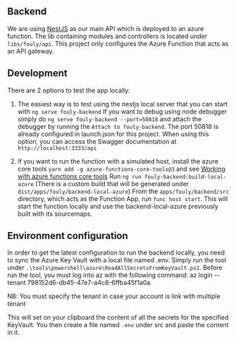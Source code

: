 ## Backend

We are using [NestJS](https://nestjs.com/) as our main API which is deployed to an azure function.
The lib containing modules and controllers is located under `libs/fouly/api`.
This project only configures the Azure Function that acts as an API gateway.

## Development

There are 2 options to test the app locally:

1. The easiest way is to test using the nestjs local server that you can start with `ng serve fouly-backend`
   If you want to debug using node debugger simply do `ng serve fouly-backend --port=50818` and attach the debugger by running the `Attach to fouly-backend`. The port 50818 is already configured in launch.json for this project.
   When using this option, you can access the Swagger documentation at `http://localhost:3333/api`

1. If you want to run the function with a simulated host, install the azure core tools `yarn add -g azure-functions-core-tools@3` and see [Working with azure functions core tools](https://docs.microsoft.com/en-us/azure/azure-functions/functions-run-local?tabs=windows%2Ccsharp%2Cbash)
   Run `ng run fouly-backend:build-local-azure` (There is a custom build that will be generated under `dist/apps/fouly/backend-local-azure`)
   From the `apps/fouly/backend/src` directory, which acts as the Function App, run `func host start`. This will start the function locally and use the backend-local-azure previously built with its sourcemaps.

## Environment configuration

In order to get the latest configuration to run the backend locally, you need to sync the Azure Key Vault with a local file named .env.
Simply run the tool under `.\tools\powershell\azure\ReadAllSecretsFromKeyVault.ps1`.
Before run the tool, you must log into az with the following command:
az login --tenant 798152d6-db45-47e7-a4c8-6ffba45f1a0a

NB: You must specify the tenant in case your account is link with multiple tenant

This will set on your clipboard the content of all the secrets for the specified KeyVault. You then create a file named `.env` under src and paste the content in it.
